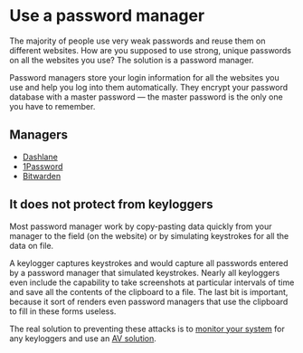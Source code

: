 # Use a password manager

The majority of people use very weak passwords and reuse them on different websites. How are you supposed to use strong, 
unique passwords on all the websites you use? The solution is a password manager.

Password managers store your login information for all the websites you use and help you log into them automatically. 
They encrypt your password database with a master password — the master password is the only one you have to remember.

## Managers

* [Dashlane](https://www.dashlane.com/)
* [1Password](https://1password.com/)
* [Bitwarden](https://bitwarden.com/)

## It does not protect from keyloggers

Most password manager work by copy-pasting data quickly from your manager to the field (on the website) or by simulating 
keystrokes for all the data on file.

A keylogger captures keystrokes and would capture all passwords entered by a password manager that simulated keystrokes. 
Nearly all keyloggers even include the capability to take screenshots at particular intervals of time and save all the 
contents of the clipboard to a file. The last bit is important, because it sort of renders even password managers that 
use the clipboard to fill in these forms useless.

The real solution to preventing these attacks is to [monitor your system](../malware/README.md) for any keyloggers and 
use an [AV solution](../malware/clean-machine.md).